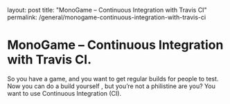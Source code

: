 layout: post
title: "MonoGame – Continuous Integration with Travis CI"
permalink: /general/monogame-continuous-integration-with-travis-ci

# MonoGame – Continuous Integration with Travis CI.

So you have a game, and you want to get regular builds for people to test. Now you can do a build yourself , but you’re not a philistine are you? You want to use Continuous Integration (CI).